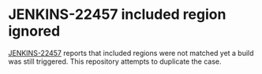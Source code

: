 JENKINS-22457 included region ignored
=====================================

[JENKINS-22457](https://issues.jenkins-ci.org/browse/JENKINS-22457) reports that included regions were not matched yet a build was still triggered.  This repository attempts to duplicate the case.
